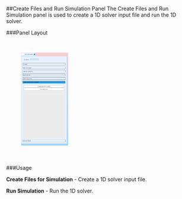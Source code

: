 
##Create Files and Run Simulation Panel
The Create Files and Run Simulation panel is used to create a 1D solver input file and run the 1D solver.

###Panel Layout

<br>
<figure>
  <img src="documentation/1d_simulation/tool/images/create-files-panel-fixed.png" style="float: left; width: 30%; margin-right: 1%; margin-bottom: 0.5em;">
  <p style="clear: both;">
</figure>
<br>

###Usage 

**Create Files for Simulation** - Create a 1D solver input file. 

**Run Simulation** - Run the 1D solver. 

